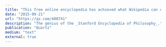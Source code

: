 ```yaml
---
title: "This free online encyclopedia has achieved what Wikipedia can only dream of"
date: "2015-09-21"
url: "https://qz.com/480741"
description: "The genius of the _Stanford Encyclopedia of Philosophy_."
publication: "Quartz"
medium: "text"
external: true
---
```


